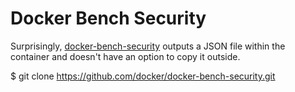 # Docker Bench Security

Surprisingly, [docker-bench-security](https://github.com/docker/docker-bench-security.git) outputs a JSON file within the container and doesn't have an option to copy it outside. 


$ git clone https://github.com/docker/docker-bench-security.git